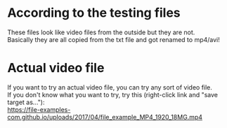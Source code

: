 # According to the testing files

These files look like video files from the outside but they are not.  
Basically they are all copied from the txt file and got renamed to mp4/avi!

# Actual video file

If you want to try an actual video file, you can try any sort of video file.  
If you don't know what you want to try, try this (right-click link and "save target as..."):  
https://file-examples-com.github.io/uploads/2017/04/file_example_MP4_1920_18MG.mp4
